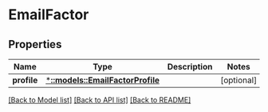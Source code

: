 # EmailFactor

## Properties
Name | Type | Description | Notes
------------ | ------------- | ------------- | -------------
**profile** | [***::models::EmailFactorProfile**](EmailFactorProfile.md) |  | [optional] 

[[Back to Model list]](../README.md#documentation-for-models) [[Back to API list]](../README.md#documentation-for-api-endpoints) [[Back to README]](../README.md)


